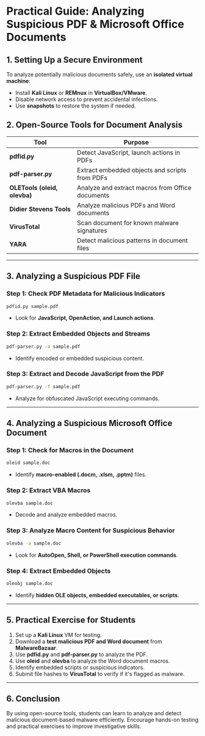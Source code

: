 # Practical Guide: Analyzing Suspicious PDF & Microsoft Office Documents

## 1. Setting Up a Secure Environment
To analyze potentially malicious documents safely, use an **isolated virtual machine**:
- Install **Kali Linux** or **REMnux** in **VirtualBox/VMware**.
- Disable network access to prevent accidental infections.
- Use **snapshots** to restore the system if needed.

## 2. Open-Source Tools for Document Analysis
| Tool | Purpose |
|------|---------|
| **pdfid.py** | Detect JavaScript, launch actions in PDFs |
| **pdf-parser.py** | Extract embedded objects and scripts from PDFs |
| **OLETools (oleid, olevba)** | Analyze and extract macros from Office documents |
| **Didier Stevens Tools** | Analyze malicious PDFs and Word documents |
| **VirusTotal** | Scan document for known malware signatures |
| **YARA** | Detect malicious patterns in document files |

---

## 3. Analyzing a Suspicious PDF File
### **Step 1: Check PDF Metadata for Malicious Indicators**
```bash
pdfid.py sample.pdf
```
- Look for **JavaScript, OpenAction, and Launch actions**.

### **Step 2: Extract Embedded Objects and Streams**
```bash
pdf-parser.py -a sample.pdf
```
- Identify encoded or embedded suspicious content.

### **Step 3: Extract and Decode JavaScript from the PDF**
```bash
pdf-parser.py -f sample.pdf
```
- Analyze for obfuscated JavaScript executing commands.

---

## 4. Analyzing a Suspicious Microsoft Office Document
### **Step 1: Check for Macros in the Document**
```bash
oleid sample.doc
```
- Identify **macro-enabled (.docm, .xlsm, .pptm)** files.

### **Step 2: Extract VBA Macros**
```bash
olevba sample.doc
```
- Decode and analyze embedded macros.

### **Step 3: Analyze Macro Content for Suspicious Behavior**
```bash
olevba -a sample.doc
```
- Look for **AutoOpen, Shell, or PowerShell execution commands**.

### **Step 4: Extract Embedded Objects**
```bash
oleobj sample.doc
```
- Identify **hidden OLE objects, embedded executables, or scripts**.

---

## 5. Practical Exercise for Students
1. Set up a **Kali Linux** VM for testing.
2. Download a **test malicious PDF and Word document** from **MalwareBazaar**.
3. Use **pdfid.py** and **pdf-parser.py** to analyze the PDF.
4. Use **oleid** and **olevba** to analyze the Word document macros.
5. Identify embedded scripts or suspicious indicators.
6. Submit file hashes to **VirusTotal** to verify if it's flagged as malware.

---

## 6. Conclusion
By using open-source tools, students can learn to analyze and detect malicious document-based malware efficiently. Encourage hands-on testing and practical exercises to improve investigative skills.
